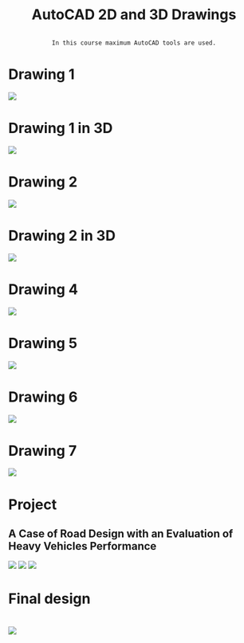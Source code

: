  <div align="center">
  
# AutoCAD 2D and 3D Drawings 

```
  
 In this course maximum AutoCAD tools are used. 

```
  </div>


# Drawing 1
![](/img/1.png)
# Drawing 1 in 3D
![](/img/1_3D.png)
# Drawing 2
![](/img/2.png)
# Drawing 2 in 3D
![](/img/2_3D.png)
# Drawing 4
![](/img/4.png)
# Drawing 5
![](/img/5.png)
# Drawing 6
![](/img/6.png)
# Drawing 7
![](/img/7.png)
# Project
## A Case of Road Design with an Evaluation of Heavy Vehicles Performance

![](/Project/pro1.png)
![](/Project/pro2.png)
![](/Project/prof.png)
# Final design 
#
![](/Project/project_final.png)
